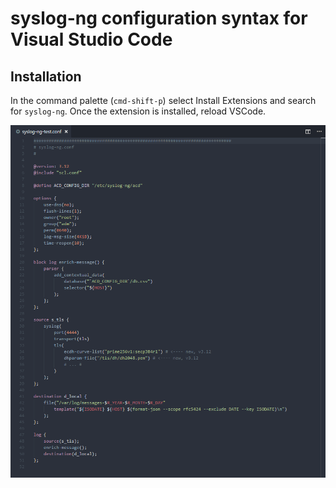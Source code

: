 # syslog-ng configuration syntax for Visual Studio Code

## Installation

In the command palette (`cmd-shift-p`) select Install Extensions and search for `syslog-ng`.
Once the extension is installed, reload VSCode.

![syslog-ng Syntax Highlighting](images/syslog-ng-syntax-highlighting.png)
